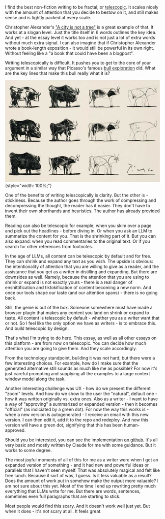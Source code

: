 I find the best non-fiction writing to be fractal, or [telescopic](https://telescopictext.org). It scales nicely with the amount of attention that you decide to bestow on it, and still makes sense and is tightly packed at every scale.

Christopher Alexander's ["A city is not a tree"](https://bp.ntu.edu.tw/001/Upload/1352/ckfile/176357fb-2068-4e40-8c50-593780261ce7.pdf) is a great example of that. It works at a slogan level. Just the title itself in 6 words outlines the key idea. And yet - at the essay level it works too and is not just a lot of extra words without much extra signal. I can also imagine that if Christopher Alexander wrote a book-length exposition - it would still be powerful in its own right. Without feeling like a "a book that could have been a blogpost".

Writing telescopically is difficult. It pushes you to get to the core of your argument in a similar way that Picasso's famous [bull exploration](https://en.wikipedia.org/wiki/Le_Taureau) did. What are the key lines that make this bull really what it is?

![Le Taureau](./img/Pablo-Picasso-The-Bull-1945-2.jpg){style="width: 100%;"}

One of the benefits of writing telescopically is clarity. But the other is - stickiness. Because the author goes through the work of compressing and decompressing the thought, the reader has it easier. They don't have to invent their own shorthands and heuristics. The author has already provided them.

Reading can also be telescopic for example, when you skim over a page and pick out the headlines - before diving in. Or when you ask an LLM to summarize the content for you. That is the shrinking part of it. But you can also expand: when you read commentaries to the original text. Or if you search for other references from footnotes.

In the age of LLMs, all content can be telescopic by default and for free. They can shrink and expand any text as you wish. The upside is obvious: the intentionality of attention that you are willing to give as a reader, and the assistance that you get as a writer in distilling and expanding. But there are downsides as well. Namely, because the attention that you are using to shrink or expand is not exactly yours - there is a real danger of enshittification and tiktokification of content becoming a new norm. And once our tools shape our taste (and our attention spans) - there is no going back.

Still, the genie is out of the box. Someone somewhere must have made a browser plugin that makes any content you land on shrink or expand to taste. All content is telescopic by default - whether you as a writer want that or not. So I feel like the only option we have as writers - is to embrace this. And build telescopic by design.

That's what I'm trying to do here. This essay, as well as all other essays on this platform - are from now on telescopic. You can decide how much attention you are going to give them. And they scale accordingly.

From the technology standpoint, building it was not hard, but there were a few interesting choices. For example, how do I make sure that the generated alternative still sounds as much like me as possible? For now it's just careful prompting and supplying all the examples to a large context window model along the task.

Another interesting challenge was UX - how do we present the different "zoom" levels. And how do we show to the user the "natural", default one - how it was written originally vs. extra ones. Also as a writer - I want to have a way of "approving" a summarized or expanded version - then it becomes "official" (as indiciated by a green dot). For now the way this works is - when a new version is autogenerated - I receive an email with this new version. I can then edit it, add it to the repo and redeploy. And now this version will have a green dot, signifying that this has been human-approved.

Should you be interested, you can see the implementation [on github](https://github.com/GeorgeStrakhov/essays-thoughts-letters). It's all very basic and mostly written by Claude for me with some guidance. But it works to some degree.

The most joyful moments of all of this for me as a writer were when I got an expanded version of something - and it had new and powerful ideas or parallels that I haven't seen myself. That was absolutely magical and felt like free lunch. Because it sort of was, I guess. Is it less valuable as a result? Does the amount of work put in somehow make the output more valuable? I am not sure about this yet. Most of the time I end up rewriting pretty much everything that LLMs write for me. But there are words, sentences, sometimes even full paragraphs that are starting to stick.

Most people would find this scary. And it doesn't work well just yet. But when it does - it's not scary at all. It feels great.
